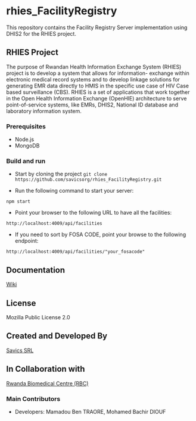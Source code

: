# rhies_FacilityRegistry
This repository contains the Facility Registry Server implementation using DHIS2 for the RHIES project.

## RHIES Project
The purpose of Rwandan Health Information Exchange System (RHIES) project is to develop a system that allows for information- exchange within electronic medical record systems and to develop linkage solutions for generating EMR data directly to HMIS in the specific use case of HIV Case based surveillance (CBS). RHIES is a set of applications that work together in the Open Health Information Exchange (OpenHIE) architecture to serve point-of-service systems, like EMRs, DHIS2, National ID database and laboratory information system.

### Prerequisites
- Node.js
- MongoDB

### Build and run
* Start by cloning the project 
``` git clone https://github.com/savicsorg/rhies_FacilityRegistry.git ``` 

* Run the following command to start your server:
```
npm start
```

* Point your browser to the following URL to have all the facilities:
```
http://localhost:4009/api/facilities
```

* If you need to sort by FOSA CODE, point your browse to the following endpoint:
```
http://localhost:4009/api/facilities/"your_fosacode"
```

## Documentation
[Wiki](https://github.com/savicsorg/rhies_FacilityRegistry/wiki)

## License
Mozilla Public License 2.0

## Created and Developed By
[Savics SRL](https://savics.org)

## In Collaboration with
[Rwanda Biomedical Centre (RBC)](https://www.rbc.gov.rw/)

### Main Contributors ###
* Developers: Mamadou Ben TRAORE, Mohamed Bachir DIOUF
